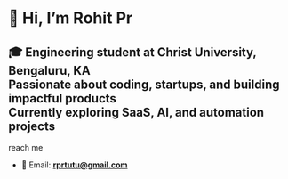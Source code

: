 # 👋 Hi, I’m Rohit Pr  

🎓 Engineering student at **Christ University, Bengaluru, KA**  
    Passionate about **coding, startups, and building impactful products**  
    Currently exploring **SaaS, AI, and automation projects**  
---
reach me  
- 📧 Email: **rprtutu@gmail.com**  

